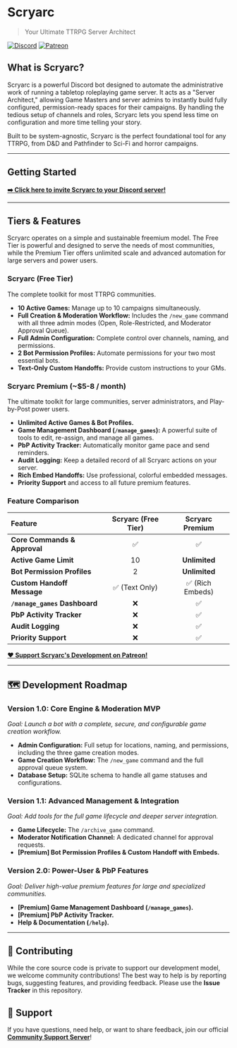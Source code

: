# Scryarc
> Your Ultimate TTRPG Server Architect

[![Discord](https://img.shields.io/discord/YOUR_SERVER_ID?label=Support%20Server&logo=discord&style=for-the-badge)](https://discord.gg/your-invite-link)
[![Patreon](https://img.shields.io/badge/Patreon-Support%20Us-FF424D?logo=patreon&style=for-the-badge)](https://www.patreon.com/your-patreon-link)

## What is Scryarc?

Scryarc is a powerful Discord bot designed to automate the administrative work of running a tabletop roleplaying game server. It acts as a "Server Architect," allowing Game Masters and server admins to instantly build fully configured, permission-ready spaces for their campaigns. By handling the tedious setup of channels and roles, Scryarc lets you spend less time on configuration and more time telling your story.

Built to be system-agnostic, Scryarc is the perfect foundational tool for any TTRPG, from D&D and Pathfinder to Sci-Fi and horror campaigns.

---

## Getting Started

**[➡️ Click here to invite Scryarc to your Discord server!]([https://discord.com/api/oauth2/authorize?client_id=YOUR_CLIENT_ID&permissions=8&scope=bot%20applications.commands](https://discord.com/oauth2/authorize?client_id=1402363837637988488&permissions=275146427408&integration_type=0&scope=bot+applications.commands))**


---

## Tiers & Features

Scryarc operates on a simple and sustainable freemium model. The Free Tier is powerful and designed to serve the needs of most communities, while the Premium Tier offers unlimited scale and advanced automation for large servers and power users.

### **Scryarc (Free Tier)**
The complete toolkit for most TTRPG communities.
* **10 Active Games:** Manage up to 10 campaigns simultaneously.
* **Full Creation & Moderation Workflow:** Includes the `/new_game` command with all three admin modes (Open, Role-Restricted, and Moderator Approval Queue).
* **Full Admin Configuration:** Complete control over channels, naming, and permissions.
* **2 Bot Permission Profiles:** Automate permissions for your two most essential bots.
* **Text-Only Custom Handoffs:** Provide custom instructions to your GMs.

### **Scryarc Premium (~$5-8 / month)**
The ultimate toolkit for large communities, server administrators, and Play-by-Post power users.
* **Unlimited Active Games & Bot Profiles.**
* **Game Management Dashboard (`/manage_games`):** A powerful suite of tools to edit, re-assign, and manage all games.
* **PbP Activity Tracker:** Automatically monitor game pace and send reminders.
* **Audit Logging:** Keep a detailed record of all Scryarc actions on your server.
* **Rich Embed Handoffs:** Use professional, colorful embedded messages.
* **Priority Support** and access to all future premium features.

### **Feature Comparison**

| Feature                      | Scryarc (Free Tier) | Scryarc Premium |
| :--------------------------- | :-----------------: | :---------------: |
| **Core Commands & Approval** | ✅                  | ✅                |
| **Active Game Limit** | 10                  | **Unlimited** |
| **Bot Permission Profiles** | 2                   | **Unlimited** |
| **Custom Handoff Message** | ✅ (Text Only)      | ✅ (Rich Embeds)  |
| **`/manage_games` Dashboard**| ❌                  | ✅                |
| **PbP Activity Tracker** | ❌                  | ✅                |
| **Audit Logging** | ❌                  | ✅                |
| **Priority Support** | ❌                  | ✅                |

**[❤️ Support Scryarc's Development on Patreon!](https://www.patreon.com/your-patreon-link)**

---

## 🗺️ Development Roadmap

### **Version 1.0: Core Engine & Moderation MVP**
*Goal: Launch a bot with a complete, secure, and configurable game creation workflow.*
* **Admin Configuration:** Full setup for locations, naming, and permissions, including the three game creation modes.
* **Game Creation Workflow:** The `/new_game` command and the full approval queue system.
* **Database Setup:** SQLite schema to handle all game statuses and configurations.

### **Version 1.1: Advanced Management & Integration**
*Goal: Add tools for the full game lifecycle and deeper server integration.*
* **Game Lifecycle:** The `/archive_game` command.
* **Moderator Notification Channel:** A dedicated channel for approval requests.
* **[Premium] Bot Permission Profiles & Custom Handoff with Embeds.**

### **Version 2.0: Power-User & PbP Features**
*Goal: Deliver high-value premium features for large and specialized communities.*
* **[Premium] Game Management Dashboard (`/manage_games`).**
* **[Premium] PbP Activity Tracker.**
* **Help & Documentation (`/help`).**

---

## 🤝 Contributing

While the core source code is private to support our development model, we welcome community contributions! The best way to help is by reporting bugs, suggesting features, and providing feedback. Please use the **Issue Tracker** in this repository.

## 💬 Support

If you have questions, need help, or want to share feedback, join our official **[Community Support Server](https://discord.gg/your-invite-link)**!
